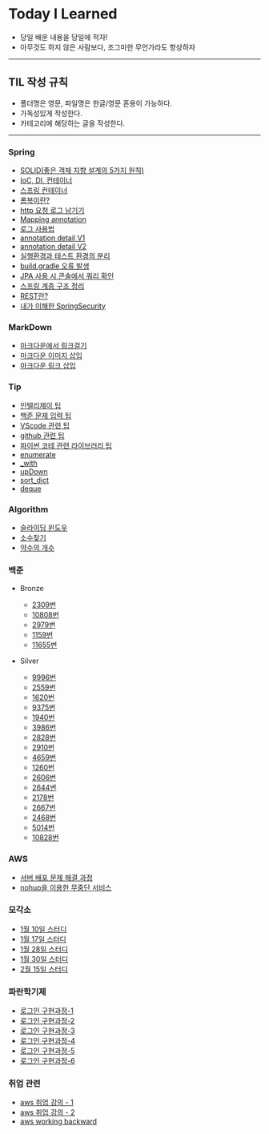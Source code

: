 # Today I Learned

* 당일 배운 내용을 당일에 적자!
* 아무것도 하지 않은 사람보다, 조그마한 무언가라도 항상하자
---
## TIL 작성 규칙
* 폴더명은 영문, 파일명은 한글/영문 혼용이 가능하다.
* 가독성있게 작성한다.
* 카테고리에 해당하는 글을 작성한다.
--- 
### Spring
* [SOLID(좋은 객체 지향 설계의 5가지 원칙)](https://github.com/JAEYEONsss/TIL/blob/main/Spring/SOLID.md)
* [IoC, DI, 컨테이너](https://github.com/JAEYEONsss/TIL/blob/main/Spring/Basic.md)
* [스프링 컨테이너](https://github.com/JAEYEONsss/TIL/blob/main/Spring/SpringContainer.md)
* [롬복이란?](https://github.com/JAEYEONsss/TIL/blob/main/Spring/Lombok.md)
* [http 요청 로그 남기기](https://github.com/JAEYEONsss/TIL/blob/main/Spring/CheckLog.md)
* [Mapping annotation](https://github.com/JAEYEONsss/TIL/blob/main/Spring/Mapping.md)
* [로그 사용법](https://github.com/JAEYEONsss/TIL/blob/main/Spring/LogBasic.md)
* [annotation detail V1](https://github.com/JAEYEONsss/TIL/blob/main/Spring/MappingDetail.md)
* [annotation detail V2](https://github.com/JAEYEONsss/TIL/blob/main/MOGAKSO/0117/0117.md)
* [실행환경과 테스트 환경의 분리](https://github.com/JAEYEONsss/TIL/blob/main/Spring/SeparationTest.md)
* [build.gradle 오류 발생](https://github.com/JAEYEONsss/TIL/blob/main/Spring/Error.md)
* [JPA 사용 시 콘솔에서 쿼리 확인](https://github.com/JAEYEONsss/TIL/blob/main/Spring/JPA_log.md)
* [스프링 계층 구조 정리](https://github.com/JAEYEONsss/TIL/blob/main/Spring/LayerdArchitecture.md)
* [REST란?](https://github.com/JAEYEONsss/TIL/blob/main/Spring/REST_API.md)
* [내가 이해한 SpringSecurity](https://github.com/JAEYEONsss/TIL/blob/main/Spring/SpringSeucurity.md)

### MarkDown
* [마크다운에서 링크걸기](https://github.com/JAEYEONsss/TIL/blob/main/MarkDown/Link.md)
* [마크다운 이미지 삽입](https://github.com/JAEYEONsss/TIL/blob/main/MarkDown/Image.md)
* [마크다운 링크 삽입](https://github.com/JAEYEONsss/TIL/blob/main/MarkDown/Code.md)

### Tip
* [인텔리제이 팁](https://github.com/JAEYEONsss/TIL/blob/main/TIP/ShortCut.md)
* [백준 문제 입력 팁](https://github.com/JAEYEONsss/TIL/blob/main/TIP/BaekJoon.md)
* [VScode 관련 팁](https://github.com/JAEYEONsss/TIL/blob/main/TIP/VScode.md)
* [github 관련 팁](https://github.com/JAEYEONsss/TIL/blob/main/TIP/Github.md)
* [파이썬 코테 관련 라이브러리 팁](https://github.com/JAEYEONsss/TIL/blob/main/TIP/Python/library.md)
* [enumerate](https://github.com/JAEYEONsss/TIL/blob/main/TIP/Python/enumerate.md)
* [_with](https://github.com/JAEYEONsss/TIL/blob/main/TIP/Python/startAndEnd.md)
* [upDown](https://github.com/JAEYEONsss/TIL/blob/main/TIP/Python/up_down.md)
* [sort_dict](https://github.com/JAEYEONsss/TIL/blob/main/TIP/Python/sorting_dict.md)
* [deque](https://github.com/JAEYEONsss/TIL/blob/main/TIP/Python/deque.md)



### Algorithm
* [슬라이딩 윈도우](https://github.com/JAEYEONsss/TIL/blob/main/Algorithm/%EC%8A%AC%EB%9D%BC%EC%9D%B4%EB%94%A9%20%EC%9C%88%EB%8F%84%EC%9A%B0.md)
* [소수찾기](https://github.com/JAEYEONsss/TIL/blob/main/Algorithm/findPrimeNum.md)
* [약수의 개수](https://github.com/JAEYEONsss/TIL/blob/main/Algorithm/findDivisor.md)
### 백준
- Bronze
    * [2309번](https://github.com/JAEYEONsss/TIL/blob/main/Bronze/2309.py)
    * [10808번](https://github.com/JAEYEONsss/TIL/blob/main/Bronze/10808.py)
    * [2979번](https://github.com/JAEYEONsss/TIL/blob/main/Bronze/2979.py)
    * [1159번](https://github.com/JAEYEONsss/TIL/blob/main/Bronze/1159.py)
    * [11655번](https://github.com/JAEYEONsss/TIL/blob/main/Bronze/11655.py)
   
- Silver
    * [9996번](https://github.com/JAEYEONsss/TIL/blob/main/Silver/9996.py)
    * [2559번](https://github.com/JAEYEONsss/TIL/blob/main/Silver/2559.py)
    * [1620번](https://github.com/JAEYEONsss/TIL/blob/main/Silver/1620.py)
    * [9375번](https://github.com/JAEYEONsss/TIL/blob/main/Silver/9375.py)
    * [1940번](https://github.com/JAEYEONsss/TIL/blob/main/Silver/1940.py)
    * [3986번](https://github.com/JAEYEONsss/TIL/blob/main/Silver/3986.py)
    * [2828번](https://github.com/JAEYEONsss/TIL/blob/main/Silver/2828.py)
    * [2910번](https://github.com/JAEYEONsss/TIL/blob/main/Silver/2910.py)
    * [4659번](https://github.com/JAEYEONsss/TIL/blob/main/Silver/4659.py)
    * [1260번](https://github.com/JAEYEONsss/TIL/blob/main/Silver/1260.py)
    * [2606번](https://github.com/JAEYEONsss/TIL/blob/main/Silver/2606.py)
    * [2644번](https://github.com/JAEYEONsss/TIL/blob/main/Silver/2644.py)
    * [2178번](https://github.com/JAEYEONsss/TIL/blob/main/Silver/2178.py)
    * [2667번](https://github.com/JAEYEONsss/TIL/blob/main/Silver/2667.py)
    * [2468번](https://github.com/JAEYEONsss/TIL/blob/main/Silver/2468.py)
    * [5014번](https://github.com/JAEYEONsss/TIL/blob/main/Silver/5014.py)
    * [10828번](https://github.com/JAEYEONsss/TIL/blob/main/Silver/10828.py)


### AWS
* [서버 배포 문제 해결 과정](https://github.com/JAEYEONsss/TIL/blob/main/AWS/%EB%AA%A8%EA%B0%81%EC%86%8C_0130_%EA%B4%80%EB%A0%A8.md)
* [nohup을 이용한 무중단 서비스](https://github.com/JAEYEONsss/TIL/blob/main/AWS/%EB%AC%B4%EC%A4%91%EB%8B%A8%EC%84%9C%EB%B9%84%EC%8A%A4.md)
### 모각소
* [1월 10일 스터디](https://github.com/JAEYEONsss/TIL/blob/main/MOGAKSO/0110/0110.md)
* [1월 17일 스터디](https://github.com/JAEYEONsss/TIL/blob/main/MOGAKSO/0117/0117.md)
* [1월 28일 스터디](https://github.com/JAEYEONsss/TIL/blob/main/MOGAKSO/0128/0128.md)
* [1월 30일 스터디](https://github.com/JAEYEONsss/TIL/blob/main/MOGAKSO/0130/0130.md)
* [2월 15일 스터디](https://github.com/JAEYEONsss/TIL/blob/main/MOGAKSO/0215/0215.md)

### 파란학기제
* [로그인 구현과정-1](https://github.com/JAEYEONsss/TIL/blob/main/Paran/Login_1.md)
* [로그인 구현과정-2](https://github.com/JAEYEONsss/TIL/blob/main/Paran/Login_2.md)
* [로그인 구현과정-3](https://github.com/JAEYEONsss/TIL/blob/main/Paran/Login_3.md)
* [로그인 구현과정-4](https://github.com/JAEYEONsss/TIL/blob/main/Paran/Login_4.md)
* [로그인 구현과정-5](https://github.com/JAEYEONsss/TIL/blob/main/Paran/Login_5.md)
* [로그인 구현과정-6](https://github.com/JAEYEONsss/TIL/blob/main/Paran/Login_6.md)

### 취업 관련
* [aws 취업 강의 - 1](https://github.com/JAEYEONsss/TIL/blob/main/employment/AWS_Session_1.md)
* [aws 취업 강의 - 2](https://github.com/JAEYEONsss/TIL/blob/main/employment/AWS_Session_2.md)
* [aws working backward](https://github.com/JAEYEONsss/TIL/blob/main/employment/AWS_Working_Backward.md)